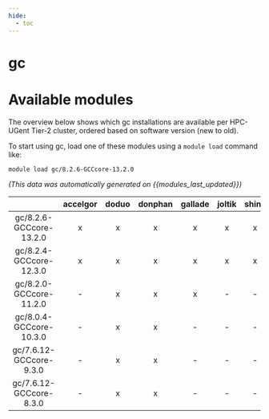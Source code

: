 ```yaml
---
hide:
  - toc
---
```


gc
==

# Available modules


The overview below shows which gc installations are available per HPC-UGent Tier-2 cluster, ordered based on software version (new to old).

To start using gc, load one of these modules using a `module load` command like:

```shell
module load gc/8.2.6-GCCcore-13.2.0
```

*(This data was automatically generated on {{modules_last_updated}})*  

| |accelgor|doduo|donphan|gallade|joltik|shinx|
| :---: | :---: | :---: | :---: | :---: | :---: | :---: |
|gc/8.2.6-GCCcore-13.2.0|x|x|x|x|x|x|
|gc/8.2.4-GCCcore-12.3.0|x|x|x|x|x|x|
|gc/8.2.0-GCCcore-11.2.0|-|x|x|x|-|-|
|gc/8.0.4-GCCcore-10.3.0|-|x|x|-|-|-|
|gc/7.6.12-GCCcore-9.3.0|-|x|x|-|-|-|
|gc/7.6.12-GCCcore-8.3.0|-|x|x|-|-|-|
